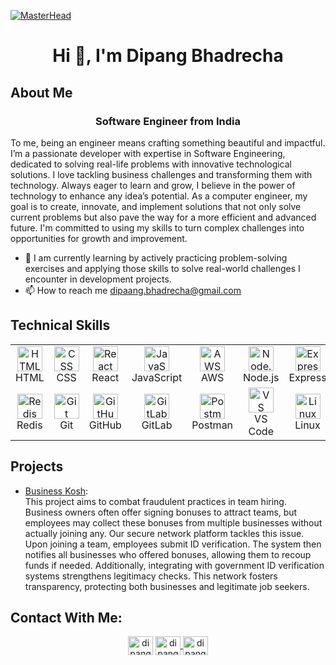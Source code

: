 
[![MasterHead](https://user-images.githubusercontent.com/10498744/210012254-234538ff-d198-48aa-8964-37e6fd45d227.gif)]()
<h1 align="center">Hi 👋, I'm Dipang Bhadrecha</h1>

## About Me

<h3 align="center">Software Engineer from India</h3> 

To me, being an engineer means crafting something beautiful and impactful. I’m a passionate developer with expertise in Software Engineering, dedicated to solving real-life problems with innovative technological solutions. I love tackling business challenges and transforming them with technology. Always eager to learn and grow, I believe in the power of technology to enhance any idea’s potential. As a computer engineer, my goal is to create, innovate, and implement solutions that not only solve current problems but also pave the way for a more efficient and advanced future. I'm committed to using my skills to turn complex challenges into opportunities for growth and improvement.

- 🌱 I am currently learning by actively practicing problem-solving exercises and applying those skills to solve real-world challenges I encounter in development projects.
- 📫 How to reach me dipaang.bhadrecha@gmail.com

## Technical Skills

<table align="center">
  <tr>
    <td align="center">
      <img src="https://skillicons.dev/icons?i=html" alt="HTML" width="40" height="40"/><br/>HTML
    </td>
    <td align="center">
      <img src="https://skillicons.dev/icons?i=css" alt="CSS" width="40" height="40"/><br/>CSS
    </td>
    <td align="center">
      <img src="https://skillicons.dev/icons?i=react" alt="React" width="40" height="40"/><br/>React
    </td>
    <td align="center">
      <img src="https://skillicons.dev/icons?i=js" alt="JavaScript" width="40" height="40"/><br/>JavaScript
    </td>
    <td align="center">
      <img src="https://skillicons.dev/icons?i=aws" alt="AWS" width="40" height="40"/><br/>AWS
    </td>
    <td align="center">
      <img src="https://skillicons.dev/icons?i=nodejs" alt="Node.js" width="40" height="40"/><br/>Node.js
    </td>
    <td align="center">
      <img src="https://skillicons.dev/icons?i=express" alt="Express" width="40" height="40"/><br/>Express
    </td>
    <td align="center">
      <img src="https://skillicons.dev/icons?i=nestjs" alt="NestJS" width="40" height="40"/><br/>NestJS
    </td>
    <td align="center">
      <img src="https://skillicons.dev/icons?i=mongodb" alt="MongoDB" width="40" height="40"/><br/>MongoDB
    </td>
    <td align="center">
      <img src="https://skillicons.dev/icons?i=mysql" alt="MySQL" width="40" height="40"/><br/>MySQL
    </td>
  </tr>
  <tr>
    <td align="center">
      <img src="https://skillicons.dev/icons?i=redis" alt="Redis" width="40" height="40"/><br/>Redis
    </td>
    <td align="center">
      <img src="https://skillicons.dev/icons?i=git" alt="Git" width="40" height="40"/><br/>Git
    </td>
    <td align="center">
      <img src="https://skillicons.dev/icons?i=github" alt="GitHub" width="40" height="40"/><br/>GitHub
    </td>
    <td align="center">
      <img src="https://skillicons.dev/icons?i=gitlab" alt="GitLab" width="40" height="40"/><br/>GitLab
    </td>
    <td align="center">
      <img src="https://skillicons.dev/icons?i=postman" alt="Postman" width="40" height="40"/><br/>Postman
    </td>
    <td align="center">
      <img src="https://skillicons.dev/icons?i=vscode" alt="VS Code" width="40" height="40"/><br/>VS Code
    </td>
    <td align="center">
      <img src="https://skillicons.dev/icons?i=linux" alt="Linux" width="40" height="40"/><br/>Linux
    </td>
  </tr>
</table>


## Projects

- [Business Kosh](https://businesskosh.in/): </br>
  This project aims to combat fraudulent practices in team hiring. Business owners often offer signing bonuses to attract teams, but employees may collect these bonuses from multiple businesses without actually joining any. Our secure network platform tackles this issue. Upon joining a team, employees submit ID verification. The system then notifies all businesses who offered bonuses, allowing them to recoup funds if needed. Additionally, integrating with government ID verification systems strengthens legitimacy checks. This network fosters transparency, protecting both businesses and legitimate job seekers.
  
## Contact With Me:

<p align="center">
  <a href="https://www.linkedin.com/in/dipang/" target="blank"><img align="center" src="https://raw.githubusercontent.com/rahuldkjain/github-profile-readme-generator/master/src/images/icons/Social/linked-in-alt.svg" alt="dipang_linkedin" height="30" width="40" /></a>
  <a href="https://leetcode.com/u/user4485LYf/"><img align="center" src="https://raw.githubusercontent.com/rahuldkjain/github-profile-readme-generator/master/src/images/icons/Social/leet-code.svg" alt="dipang_leetcode" height="30" width="40" />
  </a>
<a href="https://auth.geeksforgeeks.org/" target="blank"><img align="center" src="https://raw.githubusercontent.com/rahuldkjain/github-profile-readme-generator/master/src/images/icons/Social/geeks-for-geeks.svg" alt="dipang_gfg" height="30" width="40" />
 </a>
</p>


